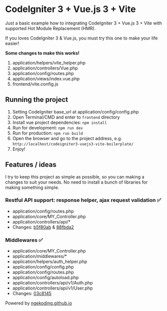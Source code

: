 # CodeIgniter 3 + Vue.js 3 + Vite

Just a basic example how to integrating CodeIgniter 3 + Vue.js 3 + Vite with supported Hot Module Replacement (HMR).

If you loves CodeIgniter 3 & Vue.js, you must try this one to make your life easier!

**Some changes to make this works!**
1. application/helpers/vite_helper.php
2. application/controllers/Vue.php
3. application/config/routes.php
4. application/views/index.vue.php
5. frontend/vite.config.js

## Running the project
1. Setting CodeIgniter base_url at application/config/config.php
2. Open Terminal/CMD and enter to ```frontend``` directory
3. Install vue project dependencies: ```npm install```
4. Run for development: ```npm run dev```
5. Run for production: ```npm run build```
6. Open the browser and go to the project address, e.g. ```http://localhost/codeigniter3-vuejs3-vite-boilerplate/```
7. Enjoy!

## Features / ideas

I try to keep this project as simple as possible, so you can making a changes to suit your needs. No need to install a bunch of libraries for making something simple.

### Restful API support: response helper, ajax request validation ✅ 
- application/config/routes.php
- application/core/MY_Controller.php
- application/controllers/api/*
- Changes: [b5f80ab](https://github.com/ngekoding/codeigniter3-vuejs3-vite-boilerplate/commit/b5f80ab8261ce2e871951a5979b71eab38a903fd) & [88fbda2](https://github.com/ngekoding/codeigniter3-vuejs3-vite-boilerplate/commit/88fbda2d5500056c6ae2985a42013baca609702b)

### Middlewares ✅
- application/core/MY_Controller.php
- application/middlewares/*
- application/helpers/auth_helper.php
- application/config/config.php
- application/config/routes.php
- application/config/autoload.php
- application/controllers/api/v1/Auth.php
- application/controllers/api/v1/User.php
- Changes: [03c8145](https://github.com/ngekoding/codeigniter3-vuejs3-vite-boilerplate/commit/03c814542611424efd70407f6b4e2e023500cdc4)

Powered by [ngekoding.github.io](https://ngekoding.github.io)
